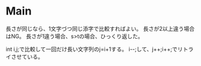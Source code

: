 # Main
長さが同じなら、1文字づつ同じ添字で比較すればよい。
長さが2以上違う場合はNG。
長さが1違う場合、s>tの場合、ひっくり返した。

int i,j;で比較して一回だけ長い文字列のj=i+1する。
i--;して、j++;i++;でリトライさせている。
